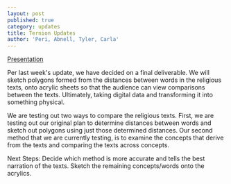 ```yaml
---
layout: post
published: true
category: updates
title: Ternion Updates
author: 'Peri, Abnell, Tyler, Carla'
---
```

[Presentation](https://docs.google.com/presentation/d/1Su6pTN1P9H_Z2-fRC-ycJfmCsXbHMSVq8cFOMM8Fv70/edit?usp=sharing)

Per last week's update, we have decided on a final deliverable. We will sketch polygons formed from the distances between words in the religious texts, onto acrylic sheets so that the audience can view comparisons between the texts. Ultimately, taking digital data and transforming it into something physical. 

We are testing out two ways to compare the religious texts. First, we are testing out our original plan to determine distances between words and sketch out polygons using just those determined distances. Our second method that we are currently testing, is to examine the concepts that derive from the texts and comparing the texts across concepts. 

Next Steps: Decide which method is more accurate and tells the best narration of the texts. Sketch the remaining concepts/words onto the acrylics.

